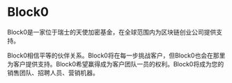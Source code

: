 # 

# Block0

Block0是一家位于瑞士的天使加密基金，在全球范围内为区块链创业公司提供支持。

Block0相信平等的伙伴关系。Block0将在每一步挑战客户，但Block0也会在那里为客户提供支持。Block0希望赢得成为客户团队一员的权利。Block0将成为您的销售团队、招聘人员、营销机器。


